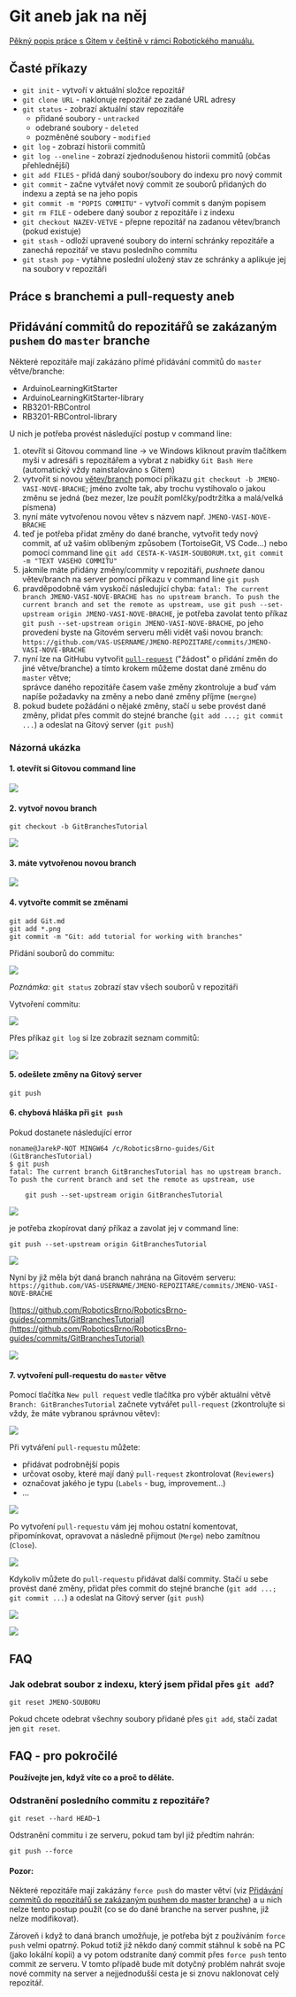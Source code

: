 # Git aneb jak na něj

[Pěkný popis práce s Gitem v češtině v rámci Robotického manuálu.](https://roboticsbrno.github.io/RoboticsBrno-guides/#x1-1290004.6)

## Časté příkazy

- `git init` - vytvoří v aktuální složce repozitář
- `git clone URL` - naklonuje repozitář ze zadané URL adresy
- `git status` - zobrazí aktuální stav repozitáře
    - přidané soubory - `untracked`
    - odebrané soubory - `deleted`
    - pozměněné soubory - `modified`
- `git log` - zobrazí historii commitů
- `git log --oneline` - zobrazí zjednodušenou historii commitů (občas přehlednější)
- `git add FILES` - přidá daný soubor/soubory do indexu pro nový commit
- `git commit` - začne vytvářet nový commit ze souborů přidaných do indexu a zeptá se na jeho popis
- `git commit -m "POPIS COMMITU"` - vytvoří commit s daným popisem
- `git rm FILE` - odebere daný soubor z repozitáře i z indexu
- `git checkout NAZEV-VETVE` - přepne repozitář na zadanou větev/branch (pokud existuje)
- `git stash` - odloží upravené soubory do interní schránky repozitáře a zanechá repozitář ve stavu posledního commitu
- `git stash pop` - vytáhne poslední uložený stav ze schránky a aplikuje jej na soubory v repozitáři

## Práce s branchemi a pull-requesty aneb
## Přidávání commitů do repozitářů se zakázaným `pushem` do `master` branche

Některé repozitáře mají zakázáno přímé přidávání commitů do `master` větve/branche:

- ArduinoLearningKitStarter
- ArduinoLearningKitStarter-library
- RB3201-RBControl
- RB3201-RBControl-library

U nich je potřeba provést následující postup v command line:
1. otevřít si Gitovou command line -> ve Windows kliknout pravím tlačítkem myši v adresáři s repozitářem a vybrat z nabídky `Git Bash Here` (automatický vždy nainstalováno s Gitem)
1. vytvořit si novou [větev/branch](https://www.atlassian.com/git/tutorials/using-branches) pomocí příkazu `git checkout -b JMENO-VASI-NOVE-BRACHE`; jméno zvolte tak, aby trochu vystihovalo o jakou změnu se jedná (bez mezer, lze použít pomlčky/podtržítka a malá/velká písmena)
1. nyní máte vytvořenou novou větev s názvem např. `JMENO-VASI-NOVE-BRACHE`
1. teď je potřeba přidat změny do dané branche, vytvořit tedy nový commit, ať už vašim oblíbeným způsobem (TortoiseGit, VS Code...) nebo pomocí command line `git add CESTA-K-VASIM-SOUBORUM.txt`, `git commit -m "TEXT VASEHO COMMITU"`
1. jakmile máte přidány změny/commity v repozitáři, *pushnete* danou větev/branch na server pomocí příkazu v command line `git push`
1. pravděpodobně vám vyskočí následující chyba: `fatal: The current branch JMENO-VASI-NOVE-BRACHE has no upstream branch. To push the current branch and set the remote as upstream, use git push --set-upstream origin JMENO-VASI-NOVE-BRACHE`, je potřeba zavolat tento příkaz `git push --set-upstream origin JMENO-VASI-NOVE-BRACHE`, po jeho provedení byste na Gitovém serveru měli vidět vaši novou branch: `https://github.com/VAS-USERNAME/JMENO-REPOZITARE/commits/JMENO-VASI-NOVE-BRACHE`
1. nyní lze na GitHubu vytvořit [`pull-request`](https://help.github.com/en/articles/about-pull-requests) ("žádost" o přidání změn do jiné větve/branche) a tímto krokem můžeme dostat dané změnu do `master` větve;   
správce daného repozitáře časem vaše změny zkontroluje a buď vám napíše požadavky na změny a nebo dané změny příjme (`mergne`)
1. pokud budete požádáni o nějaké změny, stačí u sebe provést dané změny, přidat přes commit do stejné branche (`git add ...; git commit ...`) a odeslat na Gitový server (`git push`) 

### Názorná ukázka

#### 1. otevřít si Gitovou command line 

![](Git.img/git01-open-Git-Bash-Here.png)

#### 2. vytvoř novou branch

```
git checkout -b GitBranchesTutorial
```

![](Git.img/git02-create-branch.png)

#### 3. máte vytvořenou novou branch

![](Git.img/git03-branch-created.png)

#### 4. vytvořte commit se změnami

```
git add Git.md
git add *.png
git commit -m "Git: add tutorial for working with branches"
```

Přidání souborů do commitu:

![](Git.img/git04-add-files-with-changes.png)

*Poznámka:* `git status` zobrazí stav všech souborů v repozitáři

Vytvoření commitu:

![](Git.img/git05-commit-changes.png)

Přes příkaz `git log` si lze zobrazit seznam commitů:

![](Git.img/git06-logs.png)

#### 5. odešlete změny na Gitový server

```
git push
```


#### 6. chybová hláška při `git push`

Pokud dostanete následující error

```
noname@JarekP-NOT MINGW64 /c/RoboticsBrno-guides/Git (GitBranchesTutorial)
$ git push
fatal: The current branch GitBranchesTutorial has no upstream branch.
To push the current branch and set the remote as upstream, use

    git push --set-upstream origin GitBranchesTutorial
```

![](Git.img/git07-push.png)

je potřeba zkopírovat daný příkaz a zavolat jej v command line:

```
git push --set-upstream origin GitBranchesTutorial
```

![](Git.img/git08-push-upstream.png)

Nyní by již měla být daná branch nahrána na Gitovém serveru:   
`https://github.com/VAS-USERNAME/JMENO-REPOZITARE/commits/JMENO-VASI-NOVE-BRACHE`

[https://github.com/RoboticsBrno/RoboticsBrno-guides/commits/GitBranchesTutorial](https://github.com/RoboticsBrno/RoboticsBrno-guides/commits/GitBranchesTutorial)

![](Git.img/git09-github-commits.png)

#### 7. vytvoření pull-requestu do `master` větve

Pomocí tlačítka `New pull request` vedle tlačítka pro výběr aktuální větvě `Branch: GitBranchesTutorial` začnete vytvářet `pull-request` (zkontrolujte si vždy, že máte vybranou správnou větev):

![](Git.img/git10-github-pull-request-button-highlighted.png)

Při vytváření `pull-requestu` můžete:
- přidávat podrobnější popis
- určovat osoby, které mají daný `pull-request` zkontrolovat (`Reviewers`)
- označovat jakého je typu (`Labels` - bug, improvement...)
- ...

![](Git.img/git11-github-create-pull-request.png)

Po vytvoření `pull-requestu` vám jej mohou ostatní komentovat, připomínkovat, opravovat a následně přijmout (`Merge`) nebo zamítnou (`Close`).

![](Git.img/git12-github-pull-request-created.png)

Kdykoliv můžete do `pull-requestu` přidávat další commity. Stačí u sebe provést dané změny, přidat přes commit do stejné branche (`git add ...; git commit ...`) a odeslat na Gitový server (`git push`) 

![](Git.img/git13-github-pull-request-created-log.png)

![](Git.img/git14-github-pull-request_more-commit.png)

## FAQ

### Jak odebrat soubor z indexu, který jsem přidal přes `git add`?

```
git reset JMENO-SOUBORU
```

Pokud chcete odebrat všechny soubory přidané přes `git add`, stačí zadat jen `git reset`.

## FAQ - pro pokročilé

**Používejte jen, když víte co a proč to děláte.**

### Odstranění posledního commitu z repozitáře?
```
git reset --hard HEAD~1
```

Odstranění commitu i ze serveru, pokud tam byl již předtím nahrán: 

```
git push --force
```

#### Pozor: 

Některé repozitáře mají zakázány `force push` do master větví (viz [Přidávání commitů do repozitářů se zakázaným pushem do master branche](#přidávání-commitů-do-repozitářů-se-zakázaným-pushem-do-master-branche)) a u nich nelze tento postup použít (co se do dané branche na server pushne, již nelze modifikovat).

Zároveň i když to daná branch umožňuje, je potřeba být z používáním `force push` velmi opatrný. Pokud totiž již někdo daný commit stáhnul k sobě na PC (jako lokální kopii) a vy potom odstraníte daný commit přes `force push` tento commit ze serveru. V tomto případě bude mít dotyčný problém nahrát svoje nové commity na server a nejjednodušší cesta je si znovu naklonovat celý repozitář.